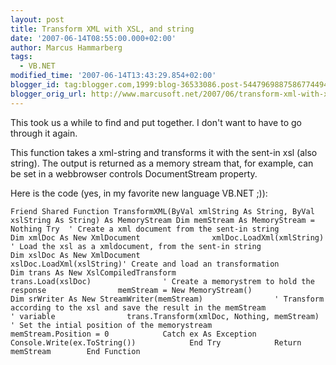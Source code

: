 ```yaml
---
layout: post
title: Transform XML with XSL, and string
date: '2007-06-14T08:55:00.000+02:00'
author: Marcus Hammarberg
tags:
  - VB.NET
modified_time: '2007-06-14T13:43:29.854+02:00'
blogger_id: tag:blogger.com,1999:blog-36533086.post-5447969887586774494
blogger_orig_url: http://www.marcusoft.net/2007/06/transform-xml-with-xsl-and-string.html
---
```


This took us a while to find and put together. I don't want to have
to go through it again.

This function takes a xml-string and transforms it with the sent-in xsl
(also string). The output is returned as a memory stream that, for
example, can be set in a webbrowser controls DocumentStream property.

Here is the code (yes, in my favorite new language VB.NET ;)):

`Friend Shared Function TransformXML(ByVal xmlString As String, ByVal xslString As String) As MemoryStream Dim memStream As MemoryStream = Nothing Try  ' Create a xml document from the sent-in string                Dim xmlDoc As New XmlDocument                xmlDoc.LoadXml(xmlString)                ' Load the xsl as a xmldocument, from the sent-in string                Dim xslDoc As New XmlDocument                xslDoc.LoadXml(xslString)' Create and load an transformation                Dim trans As New XslCompiledTransform                trans.Load(xslDoc)                ' Create a memorystrem to hold the response                memStream = New MemoryStream()                Dim srWriter As New StreamWriter(memStream)                ' Transform according to the xsl and save the result in the memStream                ' variable                trans.Transform(xmlDoc, Nothing, memStream)                ' Set the intial position of the memorystream                memStream.Position = 0            Catch ex As Exception                Console.Write(ex.ToString())            End Try            Return memStream        End Function`
